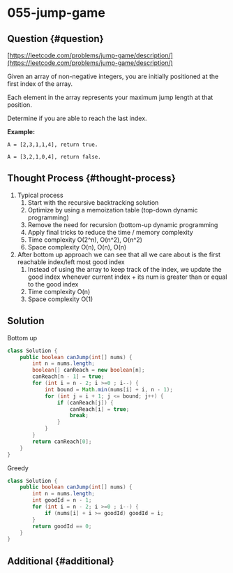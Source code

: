 # 055-jump-game

## Question {#question}

[https://leetcode.com/problems/jump-game/description/](https://leetcode.com/problems/jump-game/description/)

Given an array of non-negative integers, you are initially positioned at the first index of the array.

Each element in the array represents your maximum jump length at that position.

Determine if you are able to reach the last index.

**Example:**

```text
A = [2,3,1,1,4], return true.

A = [3,2,1,0,4], return false.
```

## Thought Process {#thought-process}

1. Typical process
   1. Start with the recursive backtracking solution
   2. Optimize by using a memoization table \(top-down dynamic programming\)
   3. Remove the need for recursion \(bottom-up dynamic programming
   4. Apply final tricks to reduce the time / memory complexity
   5. Time complexity O\(2^n\), O\(n^2\), O\(n^2\)
   6. Space complexity O\(n\), O\(n\), O\(n\)
2. After bottom up approach we can see that all we care about is the first reachable index/left most good index
   1. Instead of using the array to keep track of the index, we update the good index whenever current index + its num is greater than or equal to the good index
   2. Time complexity O\(n\)
   3. Space complexity O\(1\)

## Solution

Bottom up

```java
class Solution {
    public boolean canJump(int[] nums) {
        int n = nums.length;
        boolean[] canReach = new boolean[n];
        canReach[n - 1] = true;
        for (int i = n - 2; i >=0 ; i--) {
            int bound = Math.min(nums[i] + i, n - 1);
            for (int j = i + 1; j <= bound; j++) {
                if (canReach[j]) {
                    canReach[i] = true;
                    break;
                }
            }
        }
        return canReach[0];
    }
}
```

Greedy

```java
class Solution {
    public boolean canJump(int[] nums) {
        int n = nums.length;
        int goodId = n - 1;
        for (int i = n - 2; i >=0 ; i--) {
            if (nums[i] + i >= goodId) goodId = i;
        }
        return goodId == 0;
    }
}
```

## Additional {#additional}

